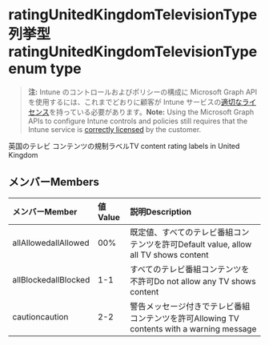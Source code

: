 # <a name="ratingunitedkingdomtelevisiontype-enum-type"></a><span data-ttu-id="13ef4-101">ratingUnitedKingdomTelevisionType 列挙型</span><span class="sxs-lookup"><span data-stu-id="13ef4-101">ratingUnitedKingdomTelevisionType enum type</span></span>

> <span data-ttu-id="13ef4-102">**注:** Intune のコントロールおよびポリシーの構成に Microsoft Graph API を使用するには、これまでどおりに顧客が Intune サービスの[適切なライセンス](https://go.microsoft.com/fwlink/?linkid=839381)を持っている必要があります。</span><span class="sxs-lookup"><span data-stu-id="13ef4-102">**Note:** Using the Microsoft Graph APIs to configure Intune controls and policies still requires that the Intune service is [correctly licensed](https://go.microsoft.com/fwlink/?linkid=839381) by the customer.</span></span>

<span data-ttu-id="13ef4-103">英国のテレビ コンテンツの規制ラベル</span><span class="sxs-lookup"><span data-stu-id="13ef4-103">TV content rating labels in United Kingdom</span></span>
## <a name="members"></a><span data-ttu-id="13ef4-104">メンバー</span><span class="sxs-lookup"><span data-stu-id="13ef4-104">Members</span></span>
|<span data-ttu-id="13ef4-105">メンバー</span><span class="sxs-lookup"><span data-stu-id="13ef4-105">Member</span></span>|<span data-ttu-id="13ef4-106">値</span><span class="sxs-lookup"><span data-stu-id="13ef4-106">Value</span></span>|<span data-ttu-id="13ef4-107">説明</span><span class="sxs-lookup"><span data-stu-id="13ef4-107">Description</span></span>|
|:---|:---|:---|
|<span data-ttu-id="13ef4-108">allAllowed</span><span class="sxs-lookup"><span data-stu-id="13ef4-108">allAllowed</span></span>|<span data-ttu-id="13ef4-109">0</span><span class="sxs-lookup"><span data-stu-id="13ef4-109">0%</span></span>|<span data-ttu-id="13ef4-110">既定値、すべてのテレビ番組コンテンツを許可</span><span class="sxs-lookup"><span data-stu-id="13ef4-110">Default value, allow all TV shows content</span></span>|
|<span data-ttu-id="13ef4-111">allBlocked</span><span class="sxs-lookup"><span data-stu-id="13ef4-111">allBlocked</span></span>|<span data-ttu-id="13ef4-112">1</span><span class="sxs-lookup"><span data-stu-id="13ef4-112">-1</span></span>|<span data-ttu-id="13ef4-113">すべてのテレビ番組コンテンツを不許可</span><span class="sxs-lookup"><span data-stu-id="13ef4-113">Do not allow any TV shows content</span></span>|
|<span data-ttu-id="13ef4-114">caution</span><span class="sxs-lookup"><span data-stu-id="13ef4-114">caution</span></span>|<span data-ttu-id="13ef4-115">2</span><span class="sxs-lookup"><span data-stu-id="13ef4-115">-2</span></span>|<span data-ttu-id="13ef4-116">警告メッセージ付きでテレビ番組コンテンツを許可</span><span class="sxs-lookup"><span data-stu-id="13ef4-116">Allowing TV contents with a warning message</span></span>|



